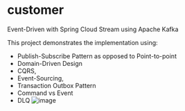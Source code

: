 # customer
Event-Driven with Spring Cloud Stream using Apache Kafka

This project demonstrates the implementation using:
- Publish-Subscribe Pattern as opposed to Point-to-point
- Domain-Driven Design
- CQRS,
- Event-Sourcing,
- Transaction Outbox Pattern
- Command vs Event
- DLQ
![image](https://user-images.githubusercontent.com/8900510/228698656-cf90aeca-86ef-4b69-a30c-fe2ed806ac29.png)
